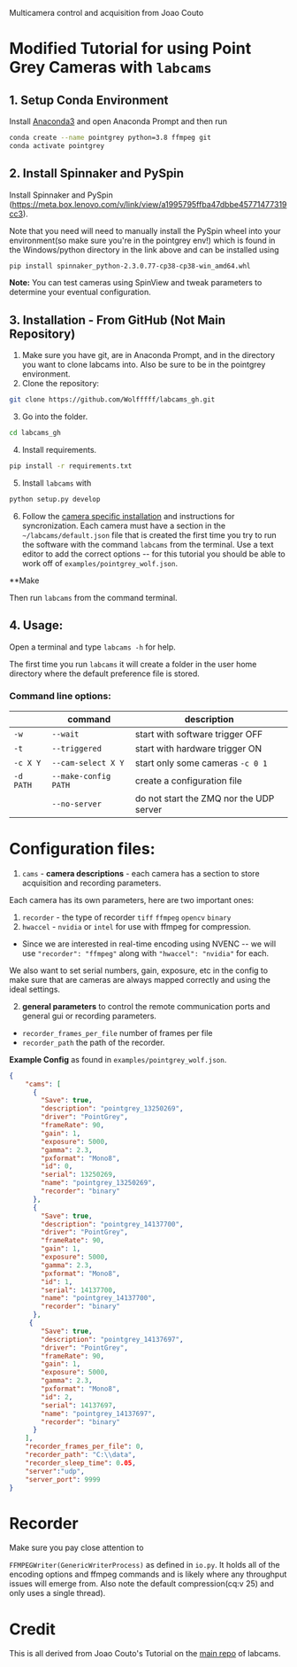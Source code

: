 

Multicamera control and acquisition from Joao Couto

# Modified Tutorial for using Point Grey Cameras with `labcams`

## 1. Setup Conda Environment

Install [Anaconda3](https://conda.io/anaconda.html) and open Anaconda Prompt and then run

```bash
conda create --name pointgrey python=3.8 ffmpeg git
conda activate pointgrey
```

## 2. Install Spinnaker and PySpin
Install Spinnaker and PySpin (https://meta.box.lenovo.com/v/link/view/a1995795ffba47dbbe45771477319cc3).

Note that you need will need to manually install the PySpin wheel into your environment(so make sure you're in the pointgrey env!) which is found in the Windows/python directory in the link above and can be installed using

```bash
pip install spinnaker_python-2.3.0.77-cp38-cp38-win_amd64.whl
```

**Note:** You can test cameras using SpinView and tweak parameters to determine your eventual configuration.

## 3. Installation - From GitHub (Not Main Repository)

1. Make sure you have git, are in Anaconda Prompt, and in the directory you want to clone labcams into. Also be sure to be in the pointgrey environment.
2. Clone the repository: 
```bash
git clone https://github.com/Wolfffff/labcams_gh.git
```
3. Go into the folder.
```bash
cd labcams_gh
```

4. Install requirements.
```bash
pip install -r requirements.txt
```
5. Install `labcams` with 
```bash
python setup.py develop
```
6. Follow the [camera specific installation](./camera_instructions.md) and instructions for syncronization. Each camera must have a section in the `~/labcams/default.json` file that is created the first time you try to run the software with the command `labcams` from the terminal. Use a text editor to add the correct options -- for this tutorial you should be able to work off of `examples/pointgrey_wolf.json`.

**Make 

Then run `labcams` from the command terminal.

## 4. Usage:

Open a terminal and type ``labcams -h`` for help.

The first time you run ``labcams`` it will create a folder in the user home directory where the default preference file is stored.

### Command line options:

|       |  command     | description |
|-------|--------------|-------------|
| ``-w``| ``--wait``   | start with software trigger OFF |
| ``-t``| ``--triggered`` |  start with hardware trigger ON |
| ``-c X Y`` | ``--cam-select X Y``     |  start only some cameras ``-c 0 1`` |
| ``-d PATH`` | ``--make-config PATH``  |  create a configuration file |
| | ``--no-server`` | do not start the ZMQ nor the UDP server |


# Configuration files:

1. ``cams`` - **camera descriptions** - each camera has a section to store acquisition and recording parameters.

Each camera has its own parameters, here are two important ones:

1. `recorder` - the type of recorder `tiff` `ffmpeg` `opencv` `binary`
2. `hwaccel` - `nvidia` or `intel` for use with ffmpeg for compression.
* Since we are interested in real-time encoding using NVENC -- we will use `"recorder": "ffmpeg"` along with `"hwaccel": "nvidia"` for each.

We also want to set serial numbers, gain, exposure, etc in the config to make sure that are cameras are always mapped correctly and using the ideal settings. 


2. **general parameters** to control the remote communication ports and general gui or recording parameters.

 * `recorder_frames_per_file` number of frames per file
 * `recorder_path` the path of the recorder.

**Example Config** as found in `examples/pointgrey_wolf.json`.
```json
{
    "cams": [
      {
        "Save": true,
        "description": "pointgrey_13250269",
        "driver": "PointGrey",
        "frameRate": 90,
        "gain": 1,
        "exposure": 5000,
        "gamma": 2.3,
        "pxformat": "Mono8",
        "id": 0,
        "serial": 13250269,
        "name": "pointgrey_13250269",
        "recorder": "binary"
      },
      {
        "Save": true,
        "description": "pointgrey_14137700",
        "driver": "PointGrey",
        "frameRate": 90,
        "gain": 1,
        "exposure": 5000,
        "gamma": 2.3,
        "pxformat": "Mono8",
        "id": 1,
        "serial": 14137700,
        "name": "pointgrey_14137700",
        "recorder": "binary"
      },
     {
        "Save": true,
        "description": "pointgrey_14137697",
        "driver": "PointGrey",
        "frameRate": 90,
        "gain": 1,
        "exposure": 5000,
        "gamma": 2.3,
        "pxformat": "Mono8",
        "id": 2,
        "serial": 14137697,
        "name": "pointgrey_14137697",
        "recorder": "binary"
      }
    ],
    "recorder_frames_per_file": 0,
    "recorder_path": "C:\\data",
    "recorder_sleep_time": 0.05,
    "server":"udp",
    "server_port": 9999
}
```

# Recorder

Make sure you pay close attention to

`FFMPEGWriter(GenericWriterProcess)` as defined in `io.py`. It holds all of the encoding options and ffmpeg commands and is likely where any throughput issues will emerge from. Also note the default compression(cq:v 25) and only uses a single thread). 


# Credit

This is all derived from Joao Couto's Tutorial on the  [main repo](https://bitbucket.org/jpcouto/labcams/src/master/) of labcams.
